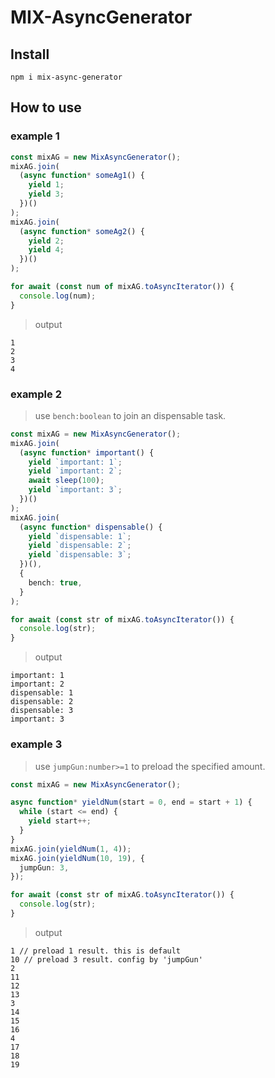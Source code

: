 # MIX-AsyncGenerator

## Install

```
npm i mix-async-generator
```

## How to use

### example 1

```ts
const mixAG = new MixAsyncGenerator();
mixAG.join(
  (async function* someAg1() {
    yield 1;
    yield 3;
  })()
);
mixAG.join(
  (async function* someAg2() {
    yield 2;
    yield 4;
  })()
);

for await (const num of mixAG.toAsyncIterator()) {
  console.log(num);
}
```

> output

```
1
2
3
4
```

### example 2

> use `bench:boolean` to join an dispensable task.

```ts
const mixAG = new MixAsyncGenerator();
mixAG.join(
  (async function* important() {
    yield `important: 1`;
    yield `important: 2`;
    await sleep(100);
    yield `important: 3`;
  })()
);
mixAG.join(
  (async function* dispensable() {
    yield `dispensable: 1`;
    yield `dispensable: 2`;
    yield `dispensable: 3`;
  })(),
  {
    bench: true,
  }
);

for await (const str of mixAG.toAsyncIterator()) {
  console.log(str);
}
```

> output

```
important: 1
important: 2
dispensable: 1
dispensable: 2
dispensable: 3
important: 3
```

### example 3

> use `jumpGun:number>=1` to preload the specified amount.

```ts
const mixAG = new MixAsyncGenerator();

async function* yieldNum(start = 0, end = start + 1) {
  while (start <= end) {
    yield start++;
  }
}
mixAG.join(yieldNum(1, 4));
mixAG.join(yieldNum(10, 19), {
  jumpGun: 3,
});

for await (const str of mixAG.toAsyncIterator()) {
  console.log(str);
}
```

> output

```
1 // preload 1 result. this is default
10 // preload 3 result. config by 'jumpGun'
2
11
12
13
3
14
15
16
4
17
18
19
```
